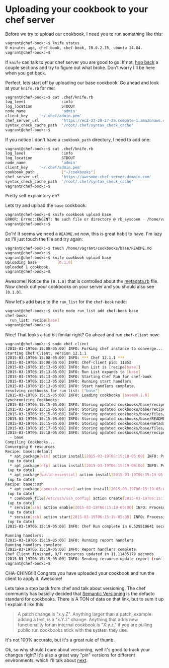 # Uploading your cookbook to your chef server

Before we try to upload our cookbook, I need you to run something like this:

```bash
vagrant@chef-book:~$ knife status
0 minutes ago, chef-book, chef-book, 10.0.2.15, ubuntu 14.04.
vagrant@chef-book:~$
```

If `knife` can talk to your chef server you are good to go. If not, [hop back](../README.md#contents) a couple sections and try to figure out what broke. Don't worry I'll be here when you get back.

Perfect, lets start off by uploading our base cookbook. Go ahead and look at your `knife.rb` for me:

```bash
vagrant@chef-book:~$ cat .chef/knife.rb
log_level                :info
log_location             STDOUT
node_name                'admin'
client_key     '~/.chef/admin.pem'
chef_server_url          'https://ec2-23-20-27-29.compute-1.amazonaws.com'
syntax_check_cache_path  '/root/.chef/syntax_check_cache'
vagrant@chef-book:~$
```

If you notice I don't have a `cookbook_path` directory, I need to add one:

```bash
vagrant@chef-book:~$ cat .chef/knife.rb
log_level                :info
log_location             STDOUT
node_name                'admin'
client_key     '~/.chef/admin.pem'
cookbook_path            ["~/cookbooks"]
chef_server_url          'https://awesome-chef-server.domain.com'
syntax_check_cache_path  '/root/.chef/syntax_check_cache'
vagrant@chef-book:~$
```

Pretty self explaintory eh? 

Lets try and upload the `base` cookbook:

```bash
vagrant@chef-book:~$ knife cookbook upload base
ERROR: Errno::ENOENT: No such file or directory @ rb_sysopen - /home/vagrant/cookbooks/base/README.md
vagrant@chef-book:~$
```

Do'h! It seems we need a `README.md` now, this is great habit to have. I'm lazy so I'll just touch the file and try again:

```bash
vagrant@chef-book:~$ touch /home/vagrant/cookbooks/base/README.md
vagrant@chef-book:~$
vagrant@chef-book:~$ knife cookbook upload base
Uploading base         [0.1.0]
Uploaded 1 cookbook.
vagrant@chef-book:~$
```

Awesome! Notice the `[0.1.0]` that is controlled about the [metadata.rb](http://docs.opscode.com/essentials_cookbook_metadata.html) file. Now check out your cookbooks on your server and you should also see `[0.1.0]`.

Now let's add base to the `run_list` for the `chef-book` node:

```bash
vagrant@chef-book:~$ knife node run_list add chef-book base
chef-book:
  run_list: recipe[base]
vagrant@chef-book:~$
```

Nice! That looks a tad bit fimilar right? Go ahead and run `chef-client` now:

```bash
vagrant@chef-book:~$ sudo chef-client
[2015-03-19T06:15:08-05:00] INFO: Forking chef instance to converge...
Starting Chef Client, version 12.1.1
[2015-03-19T06:15:08-05:00] INFO: *** Chef 12.1.1 ***
[2015-03-19T06:15:08-05:00] INFO: Chef-client pid: 11852
[2015-03-19T06:15:13-05:00] INFO: Run List is [recipe[base]]
[2015-03-19T06:15:13-05:00] INFO: Run List expands to [base]
[2015-03-19T06:15:13-05:00] INFO: Starting Chef Run for chef-book
[2015-03-19T06:15:13-05:00] INFO: Running start handlers
[2015-03-19T06:15:13-05:00] INFO: Start handlers complete.
resolving cookbooks for run list: ["base"]
[2015-03-19T06:15:15-05:00] INFO: Loading cookbooks [base@0.1.0]
Synchronizing Cookbooks:
[2015-03-19T06:15:15-05:00] INFO: Storing updated cookbooks/base/recipes/deployer.rb in the cache.
[2015-03-19T06:15:15-05:00] INFO: Storing updated cookbooks/base/recipes/default.rb in the cache.
[2015-03-19T06:15:15-05:00] INFO: Storing updated cookbooks/base/files/default/deployer_key.pub in the cache.
[2015-03-19T06:15:15-05:00] INFO: Storing updated cookbooks/base/README.md in the cache.
[2015-03-19T06:15:15-05:00] INFO: Storing updated cookbooks/base/metadata.rb in the cache.
[2015-03-19T06:15:17-05:00] INFO: Storing updated cookbooks/base/files/default/ssh_config in the cache.
[2015-03-19T06:15:18-05:00] INFO: Storing updated cookbooks/base/recipes/ssh.rb in the cache.
  - base
Compiling Cookbooks...
Converging 6 resources
Recipe: base::default
  * apt_package[vim] action install[2015-03-19T06:15:18-05:00] INFO: Processing apt_package[vim] action install (base::default line 2)
 (up to date)
  * apt_package[ntp] action install[2015-03-19T06:15:19-05:00] INFO: Processing apt_package[ntp] action install (base::default line 2)
 (up to date)
  * apt_package[build-essential] action install[2015-03-19T06:15:19-05:00] INFO: Processing apt_package[build-essential] action install (base::default line 2)
 (up to date)
Recipe: base::ssh
  * apt_package[openssh-server] action install[2015-03-19T06:15:19-05:00] INFO: Processing apt_package[openssh-server] action install (base::ssh line 1)
 (up to date)
  * cookbook_file[/etc/ssh/ssh_config] action create[2015-03-19T06:15:19-05:00] INFO: Processing cookbook_file[/etc/ssh/ssh_config] action create (base::ssh line 5)
 (up to date)
  * service[ssh] action enable[2015-03-19T06:15:19-05:00] INFO: Processing service[ssh] action enable (base::ssh line 13)
 (up to date)
  * service[ssh] action start[2015-03-19T06:15:19-05:00] INFO: Processing service[ssh] action start (base::ssh line 13)
 (up to date)
[2015-03-19T06:15:19-05:00] INFO: Chef Run complete in 6.529510641 seconds

Running handlers:
[2015-03-19T06:15:19-05:00] INFO: Running report handlers
Running handlers complete
[2015-03-19T06:15:19-05:00] INFO: Report handlers complete
Chef Client finished, 0/7 resources updated in 11.11435179 seconds
[2015-03-19T06:15:19-05:00] INFO: Sending resource update report (run-id: a83e2e52-ec97-47bb-b0cd-cf2afc02a439)
vagrant@chef-book:~$
```

CHA-CHING!!!! Congrats you have uploaded your cookbook and run the client to apply it. Awesome!

Lets take a step back from chef and talk about versioning. The chef community has basiclly decided that [Semantic Versioning](http://semver.org/) is the defacto standard for cookbooks. There is A TON of data on that link, but to sum it up I explain it like this:
> A patch change is "x.y.Z". Anything larger than a patch, example adding a test, is a "x.Y.z" change. Anything that adds new functionality for an internal cookbook is "X.y.z," if you are pulling public run cookbooks stick with the system they use.

It's not 100% accurate, but it's a great rule of thumb.

Ok, so why should I care about versioning, well it's good to track your changes right? It's also a great way "pin" versions for different environments, which I'll talk about [next](14-environments-roles-oh-my.md).
